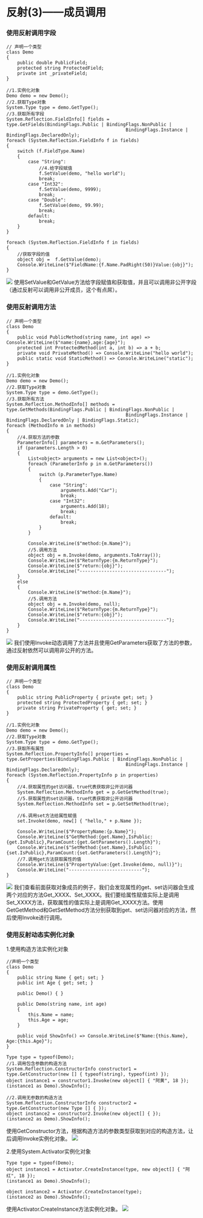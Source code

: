 # 反射(3)——成员调用

### 使用反射调用字段
```
// 声明一个类型
class Demo
{
    public double PublicField;
    protected string ProtectedField;
    private int _privateField;
}

//1.实例化对象
Demo demo = new Demo();
//2.获取Type对象
System.Type type = demo.GetType();
//3.获取所有字段
System.Reflection.FieldInfo[] fields = type.GetFields(BindingFlags.Public | BindingFlags.NonPublic | 
                                            BindingFlags.Instance | BindingFlags.DeclaredOnly);
foreach (System.Reflection.FieldInfo f in fields)
{
    switch (f.FieldType.Name)
    {
        case "String":
            //4.给字段赋值
            f.SetValue(demo, "hello world");
            break;
        case "Int32":
            f.SetValue(demo, 9999);
            break;
        case "Double":
            f.SetValue(demo, 99.99);
            break;
        default:
            break;
    }
}

foreach (System.Reflection.FieldInfo f in fields)
{
    //获取字段的值
    object obj =  f.GetValue(demo);
    Console.WriteLine($"FieldName:{f.Name.PadRight(50)}Value:{obj}");
}
```
![](http://ouanpg9tc.bkt.clouddn.com/image/learning/reflection03/SetValue&GetValue01.png)
使用SetValue和GetValue方法给字段赋值和获取值，并且可以调用非公开字段（通过反射可以调用非公开成员，这个有点屌）。

### 使用反射调用方法
```
// 声明一个类型
class Demo
{
    public void PublicMethod(string name, int age) => Console.WriteLine($"name:{name},age:{age}");
    protected int ProtectedMethod(int a, int b) => a + b;
    private void PrivateMethod() => Console.WriteLine("hello world");
    public static void StaticMethod() => Console.WriteLine("static");
}

//1.实例化对象
Demo demo = new Demo();
//2.获取Type对象
System.Type type = demo.GetType();
//3.获取所有方法
System.Reflection.MethodInfo[] methods = type.GetMethods(BindingFlags.Public | BindingFlags.NonPublic | 
                                            BindingFlags.Instance | BindingFlags.DeclaredOnly | BindingFlags.Static);
foreach (MethodInfo m in methods)
{
    //4.获取方法的参数
    ParameterInfo[] parameters = m.GetParameters();
    if (parameters.Length > 0)
    {
        List<object> arguments = new List<object>();
        foreach (ParameterInfo p in m.GetParameters())
        {
            switch (p.ParameterType.Name)
            {
                case "String":
                    arguments.Add("Car");
                    break;
                case "Int32":
                    arguments.Add(18);
                    break;
                default:
                    break;
            }
        }

        Console.WriteLine($"method:{m.Name}");
        //5.调用方法
        object obj = m.Invoke(demo, arguments.ToArray());
        Console.WriteLine($"ReturnType:{m.ReturnType}");
        Console.WriteLine($"return:{obj}");
        Console.WriteLine("--------------------------------");
    }
    else
    {
        Console.WriteLine($"method:{m.Name}");
        //5.调用方法
        object obj = m.Invoke(demo, null);    
        Console.WriteLine($"ReturnType:{m.ReturnType}");                
        Console.WriteLine($"return:{obj}");
        Console.WriteLine("--------------------------------");
    }
}
```
![](http://ouanpg9tc.bkt.clouddn.com/image/learning/reflection03/Invoke01.png)
我们使用Invoke动态调用了方法并且使用GetParameters获取了方法的参数，通过反射依然可以调用非公开的方法。

### 使用反射调用属性
```
// 声明一个类型
class Demo
{
    public string PublicProperty { private get; set; }
    protected string ProtectedProperty { get; set; }
    private string PrivateProperty { get; set; }
}

//1.实例化对象
Demo demo = new Demo();
//2.获取Type对象
System.Type type = demo.GetType();
//3.获取所有属性
System.Reflection.PropertyInfo[] properties = type.GetProperties(BindingFlags.Public | BindingFlags.NonPublic |
                                            BindingFlags.Instance | BindingFlags.DeclaredOnly);
foreach (System.Reflection.PropertyInfo p in properties)
{
    //4.获取属性的get访问器，true代表获取非公开访问器
    System.Reflection.MethodInfo get = p.GetGetMethod(true);
    //5.获取属性的set访问器，true代表获取非公开访问器
    System.Reflection.MethodInfo set = p.GetSetMethod(true);

    //6.调用set方法给属性赋值
    set.Invoke(demo, new[] { "hello," + p.Name });

    Console.WriteLine($"PropertyName:{p.Name}");
    Console.WriteLine($"GetMethod:{get.Name},IsPublic:{get.IsPublic},ParamCount:{get.GetParameters().Length}");
    Console.WriteLine($"SetMethod:{set.Name},IsPublic:{set.IsPublic},ParamCount:{set.GetParameters().Length}");
    //7.调用get方法获取属性的值
    Console.WriteLine($"PropertyValue:{get.Invoke(demo, null)}");
    Console.WriteLine("---------------------------");
}
```
![](http://ouanpg9tc.bkt.clouddn.com/image/learning/reflection03/Invoke02.png)
我们查看前面获取对象成员的例子，我们会发现属性的get、set访问器会生成两个对应的方法Get_XXXX、Set_XXXX。我们要给属性赋值实际上是调用Set_XXXX方法，获取属性的值实际上是调用Get_XXXX方法。使用GetGetMethod和GetSetMethod方法分别获取到get、set访问器对应的方法，然后使用Invoke进行调用。

### 使用反射动态实例化对象
1.使用构造方法实例化对象
```
//声明一个类型
class Demo
{
    public string Name { get; set; }
    public int Age { get; set; }

    public Demo() { }

    public Demo(string name, int age)
    {
        this.Name = name;
        this.Age = age;
    }

    public void ShowInfo() => Console.WriteLine($"Name:{this.Name}, Age:{this.Age}");
}

Type type = typeof(Demo);
//1.调用包含参数的构造方法
System.Reflection.ConstructorInfo constructor1 = type.GetConstructor(new [] { typeof(string), typeof(int) });
object instance1 = constructor1.Invoke(new object[] { "阿黄", 18 });
(instance1 as Demo).ShowInfo();

//2.调用无参数的构造方法
System.Reflection.ConstructorInfo constructor2 = type.GetConstructor(new Type [] { });
object instance2 = constructor2.Invoke(new object[] { });
(instance2 as Demo).ShowInfo();
```
使用GetConstructor方法，根据构造方法的参数类型获取到对应的构造方法，让后调用Invoke实例化对象。
![](http://ouanpg9tc.bkt.clouddn.com/image/learning/reflection03/ConstructorInfo01.png)

2.使用System.Activator实例化对象
```
Type type = typeof(Demo);
object instance1 = Activator.CreateInstance(type, new object[] { "阿红", 18 });
(instance1 as Demo).ShowInfo();

object instance2 = Activator.CreateInstance(type);
(instance2 as Demo).ShowInfo();
```
使用Activator.CreateInstance方法实例化对象。
![](http://ouanpg9tc.bkt.clouddn.com/image/learning/reflection03/Activator01.png)
